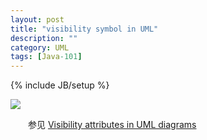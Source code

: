 ```yaml
---
layout: post
title: "visibility symbol in UML"
description: ""
category: UML
tags: [Java-101]
---
```

{% include JB/setup %}

![](https://ujdokq.bn1304.livefilestore.com/y2pNfsFM2ABwIuh5XHPin2RfNPY03iEo-wmvIOAf4zp0NjvOcOQfS24K7pIx5JnGFbXQYcLbG964a2YRTokex5PIJ7Yy4K-bJp6zgM8jowFw6U/visibility%20symbol%20in%20UML.png?psid=1)

　　参见 [Visibility attributes in UML diagrams](http://publib.boulder.ibm.com/infocenter/rsdvhelp/v6r0m1/index.jsp?topic=%2Fcom.ibm.xtools.viz.java.doc%2Ftopics%2Fcvisibility.html)